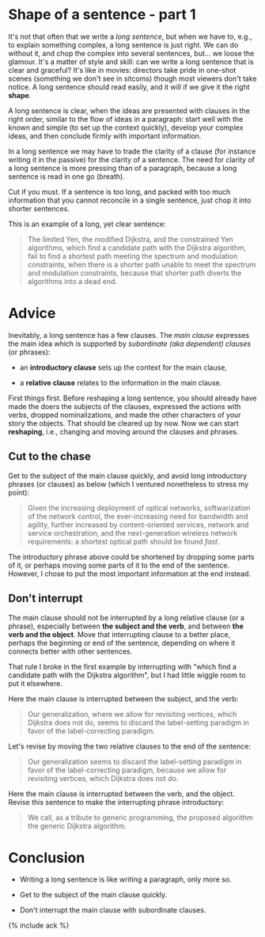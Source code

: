 # Shape of a sentence - part 1

It's not that often that we write a *long sentence*, but when we have
to, e.g., to explain something complex, a long sentence is just right.
We can do without it, and chop the complex into several sentences,
but... we loose the glamour.  It's a matter of style and skill: can we
write a long sentence that is clear and graceful?  It's like in
movies: directors take pride in one-shot scenes (something we don't
see in sitcoms) though most viewers don't take notice.  A long
sentence should read easily, and it will if we give it the right
**shape**.

A long sentence is clear, when the ideas are presented with clauses in
the right order, similar to the flow of ideas in a paragraph: start
well with the known and simple (to set up the context quickly),
develop your complex ideas, and then conclude firmly with important
information.

In a long sentence we may have to trade the clarity of a clause (for
instance writing it in the passive) for the clarity of a sentence.
The need for clarity of a long sentence is more pressing than of a
paragraph, because a long sentence is read in one go (breath).

Cut if you must.  If a sentence is too long, and packed with too much
information that you cannot reconcile in a single sentence, just chop
it into shorter sentences.

This is an example of a long, yet clear sentence:

> The limited Yen, the modified Dijkstra, and the constrained Yen
> algorithms, which find a candidate path with the Dijkstra algorithm,
> fail to find a shortest path meeting the spectrum and modulation
> constraints, when there is a shorter path unable to meet the
> spectrum and modulation constraints, because that shorter path
> diverts the algorithms into a dead end.

# Advice

Inevitably, a long sentence has a few clauses.  The *main clause*
expresses the main idea which is supported by *subordinate (aka
dependent) clauses* (or phrases):

* an **introductory clause** sets up the context for the main clause,

* a **relative clause** relates to the information in the main clause.

First things first.  Before reshaping a long sentence, you should
already have made the doers the subjects of the clauses, expressed the
actions with verbs, dropped nominalizations, and made the other
characters of your story the objects.  That should be cleared up by
now.  Now we can start **reshaping**, i.e., changing and moving around
the clauses and phrases.

## Cut to the chase

Get to the subject of the main clause quickly, and avoid long
introductory phrases (or clauses) as below (which I ventured
nonetheless to stress my point):

> Given the increasing deployment of optical networks, softwarization
> of the network control, the ever-increasing need for bandwidth and
> agility, further increased by content-oriented services, network and
> service orchestration, and the next-generation wireless network
> requirements: a shortest optical path should be found *fast*.

The introductory phrase above could be shortened by dropping some
parts of it, or perhaps moving some parts of it to the end of the
sentence.  However, I chose to put the most important information at
the end instead.

## Don't interrupt

The main clause should not be interrupted by a long relative clause
(or a phrase), especially between **the subject and the verb**, and
between **the verb and the object**.  Move that interrupting clause to
a better place, perhaps the beginning or end of the sentence,
depending on where it connects better with other sentences.

That rule I broke in the first example by interrupting with "which
find a candidate path with the Dijkstra algorithm", but I had little
wiggle room to put it elsewhere.

Here the main clause is interrupted between the subject, and the verb:

> Our generalization, where we allow for revisiting vertices, which
> Dijkstra does not do, seems to discard the label-setting paradigm in
> favor of the label-correcting paradigm.

Let's revise by moving the two relative clauses to the end of the
sentence:

> Our generalization seems to discard the label-setting paradigm in
> favor of the label-correcting paradigm, because we allow for
> revisiting vertices, which Dijkstra does not do.

Here the main clause is interrupted between the verb, and the object.
Revise this sentence to make the interrupting phrase introductory:

> We call, as a tribute to generic programming, the proposed algorithm
> the generic Dijkstra algorithm.

# Conclusion

* Writing a long sentence is like writing a paragraph, only more so.

* Get to the subject of the main clause quickly.

* Don't interrupt the main clause with subordinate clauses.

{% include ack %}
